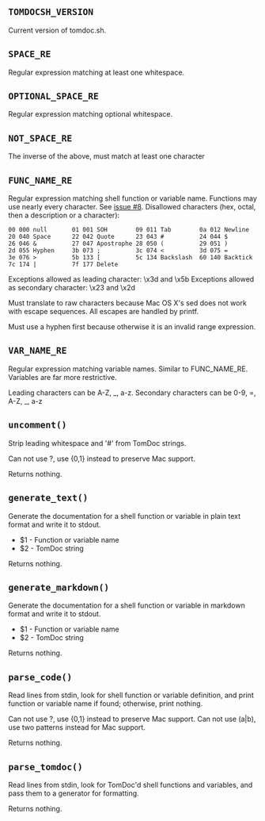 `TOMDOCSH_VERSION`
------------------

Current version of tomdoc.sh.


`SPACE_RE`
----------

Regular expression matching at least one whitespace.


`OPTIONAL_SPACE_RE`
-------------------

Regular expression matching optional whitespace.


`NOT_SPACE_RE`
--------------

The inverse of the above, must match at least one character


`FUNC_NAME_RE`
--------------

Regular expression matching shell function or variable name.  Functions may use nearly every character.  See [issue #8].  Disallowed characters (hex, octal, then a description or a character):

    00 000 null       01 001 SOH        09 011 Tab        0a 012 Newline
    20 040 Space      22 042 Quote      23 043 #          24 044 $
    26 046 &          27 047 Apostrophe 28 050 (          29 051 )
    2d 055 Hyphen     3b 073 ;          3c 074 <          3d 075 =
    3e 076 >          5b 133 [          5c 134 Backslash  60 140 Backtick
    7c 174 |          7f 177 Delete

Exceptions allowed as leading character:  \x3d and \x5b Exceptions allowed as secondary character: \x23 and \x2d

Must translate to raw characters because Mac OS X's sed does not work with escape sequences.  All escapes are handled by printf.

Must use a hyphen first because otherwise it is an invalid range expression.

[issue #8]: https://github.com/tests-always-included/tomdoc.sh/issues/8


`VAR_NAME_RE`
-------------

Regular expression matching variable names.  Similar to FUNC_NAME_RE. Variables are far more restrictive.

Leading characters can be A-Z, _, a-z. Secondary characters can be 0-9, =, A-Z, _, a-z


`uncomment()`
-------------

Strip leading whitespace and '#' from TomDoc strings.

Can not use \?, use \{0,1\} instead to preserve Mac support.

Returns nothing.


`generate_text()`
-----------------

Generate the documentation for a shell function or variable in plain text format and write it to stdout.

* $1 - Function or variable name
* $2 - TomDoc string

Returns nothing.


`generate_markdown()`
---------------------

Generate the documentation for a shell function or variable in markdown format and write it to stdout.

* $1 - Function or variable name
* $2 - TomDoc string

Returns nothing.


`parse_code()`
--------------

Read lines from stdin, look for shell function or variable definition, and print function or variable name if found; otherwise, print nothing.

Can not use \?, use \{0,1\} instead to preserve Mac support. Can not use \(a\|b\), use two patterns instead for Mac support.

Returns nothing.


`parse_tomdoc()`
----------------

Read lines from stdin, look for TomDoc'd shell functions and variables, and pass them to a generator for formatting.

Returns nothing.


